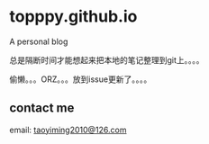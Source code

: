 # topppy.github.io
A personal blog

总是隔断时间才能想起来把本地的笔记整理到git上。。。。

偷懒。。。ORZ。。。放到issue更新了。。。。

## contact me

email: taoyiming2010@126.com
